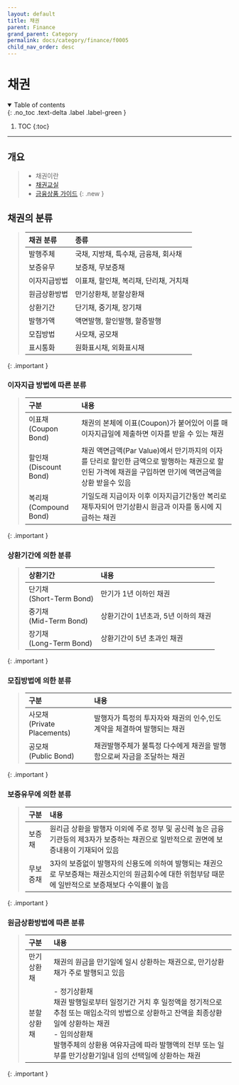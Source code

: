 ```yaml
---
layout: default
title: 채권
parent: Finance
grand_parent: Category
permalink: docs/category/finance/f0005
child_nav_order: desc
---
```


# 채권

<details open markdown="block">
  <summary>
    Table of contents
  </summary>
  {: .no_toc .text-delta .label .label-green }
  
1. TOC
{:toc}

</details>

---

## 개요

> - 채권이란
> - [채권교실](https://www.iprovest.com/financial/bond/bondguide/bondstudy_4.html)
> - [금융상품 가이드](https://www.hanwhawm.com/main/finance/guide/TG440_4wt.htm)
{: .new }

## 채권의 분류

> | 채권 분류 | 종류 |
> |:---|:---|
> | 발행주체 | 국채, 지방채, 특수채, 금융채, 회사채 |
> | 보증유무 | 보증채, 무보증채 |
> | 이자지급방법 | 이표채, 할인채, 복리채, 단리채, 거치채 |
> | 원금상환방법 | 만기상환채, 분할상환채 |
> | 상환기간 | 단기채, 중기채, 장기채 |
> | 발행가액 | 액면발행, 할인발행, 할증발행 |
> | 모집방법 | 사모채, 공모채 |
> | 표시통화 | 원화표시채, 외화표시채 |
{: .important }

### 이자지급 방법에 따른 분류

> | 구분 | 내용 |
> |:---|:---|
> | 이표채 <br> (Coupon Bond) | 채권의 본체에 이표(Coupon)가 붙어있어 이를 매 이자지급일에 제출하면 이자를 받을 수 있는 채권 |
> | 할인채 <br> (Discount Bond) | 채권 액면금액(Par Value)에서 만기까지의 이자를 단리로 할인한 금액으로 발행하는 채권으로 할인된 가격에 채권을 구입하면 만기에 액면금액을 상환 받을수 있음 |
> | 복리채 <br> (Compound Bond) | 기일도래 지급이자 이후 이자지급기간동안 복리로 재투자되어 만기상환시 원금과 이자를 동시에 지급하는 채권 |
{: .important }

### 상환기간에 의한 분류

> | 상환기간 | 내용 |
> |:---|:---|
> | 단기채 <br> (Short-Term Bond) | 만기가 1년 이하인 채권 |
> | 중기채 <br> (Mid-Term Bond) | 상환기간이 1년초과, 5년 이하의 채권 |
> | 장기채 <br> (Long-Term Bond) | 상환기간이 5년 초과인 채권 |
{: .important }

### 모집방법에 의한 분류

> | 구분 | 내용 |
> |:---|:---|
> | 사모채 <br> (Private Placements) | 발행자가 특정의 투자자와 채권의 인수,인도계약을 체결하여 발행되는 채권 |
> | 공모채 <br> (Public Bond) | 채권발행주체가 불특정 다수에게 채권을 발행함으로써 자금을 조달하는 채권 |
{: .important }

### 보증유무에 의한 분류

> | 구분 | 내용 |
> |:---|:---|
> | 보증채 | 원리금 상환을 발행자 이외에 주로 정부 및 공신력 높은 금융기관등의 제3자가 보증하는 채권으로 일반적으로 권면에 보증내용이 기재되어 있음 |
> | 무보증채 | 3자의 보증없이 발행자의 신용도에 의하여 발행되는 채권으로 무보증채는 채권소지인의 원금회수에 대한 위험부담 때문에 일반적으로 보증채보다 수익률이 높음 |
{: .important }

### 원금상환방법에 따른 분류

> | 구분 | 내용 |
> |:---|:---|
> | 만기상환채 | 채권의 원금을 만기일에 일시 상환하는 채권으로, 만기상환채가 주로 발행되고 있음 |
> | 분할상환채 | - 정기상환채<br> 채권 발행일로부터 일정기간 거치 후 일정액을 정기적으로 추첨 또는 매입소각의 방법으로 상환하고 잔액을 최종상환일에 상환하는 채권<br> - 임의상환채<br>발행주체의 상환용 여유자금에 따라 발행액의 전부 또는 일부를 만기상환기일내 임의 선택일에 상환하는 채권 |
{: .important }
